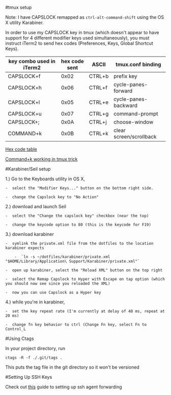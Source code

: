 #tmux setup

Note:  I have CAPSLOCK remapped as `ctrl-alt-command-shift` using the OS X utility Karabiner.  

In order to use my CAPSLOCK key in tmux (which doesn't appear to have support for 4 different modifier keys used simultaneously), you must instruct iTerm2 to send hex codes (Preferences, Keys, Global Shortcut Keys).

| key combo used in iTerm2 | hex code sent | ASCII  | tmux.conf binding         |
| ------------------------ | ------------- | ------ | --------------------------|
| CAPSLOCK+f               | 0x02          | CTRL+b | prefix key                |
| CAPSLOCK+h               | 0x06          | CTRL+f | cycle-panes-forward       |
| CAPSLOCK+l               | 0x05          | CTRL+e | cycle-panes-backward      |
| CAPSLOCK+u               | 0x07          | CTRL+g | command-prompt            |
| CAPSLOCK+;               | 0x0A          | CTRL+j | choose-window             |
| COMMAND+k                | 0x0B          | CTRL+k | clear screen/scrollback   |

[Hex code table](http://www.unix-manuals.com/refs/misc/ascii-table.html)

[Command+k working in tmux trick](https://coderwall.com/p/rkstvg/clear-pane-in-tmux)

#Karabiner/Seil setup

1.)  Go to the Keyboards utility in OS X,

    -  select the "Modifier Keys..." button on the bottom right side.

    -  change the Capslock key to "No Action"

2.)  download and launch Seil

    -  select the "Change the capslock key" checkbox (near the top)

    -  change the keycode option to 80 (this is the keycode for F19)

3.)  download karabiner

    -  symlink the private.xml file from the dotfiles to the location karabiner expects

        -  `ln -s ~/dotfiles/karabiner/private.xml "$HOME/Library/Application\ Support/Karabiner/private.xml"`

    -  open up karabiner, select the "Reload XML" button on the top right

    -  select the Remap Capslock to Hyper with Escape on tap option (which you should now see since you reloaded the XML)

    -  now you can use Capslock as a Hyper key

4.)  while you're in karabiner, 

    -  set the key repeat rate (I'm currently at delay of 40 ms, repeat at 20 ms)

    -  change fn key behavior to ctrl (Change Fn key, select Fn to Control_L


#Using Ctags

In your project directory, run

`ctags -R -f ./.git/tags .`

This puts the tag file in the git directory so it won't be versioned

#Setting Up SSH Keys

Check out [this](https://developer.github.com/guides/using-ssh-agent-forwarding/) guide to setting up ssh agent forwarding
